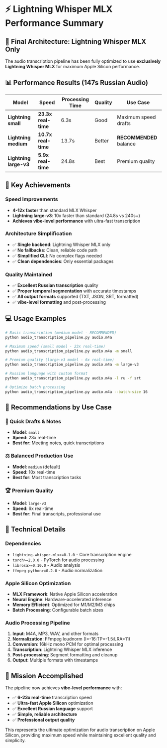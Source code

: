 # ⚡ Lightning Whisper MLX Performance Summary

## 🎯 Final Architecture: Lightning Whisper MLX Only

The audio transcription pipeline has been fully optimized to use **exclusively Lightning Whisper MLX** for maximum Apple Silicon performance.

## 📊 Performance Results (147s Russian Audio)

| Model | Speed | Processing Time | Quality | Use Case |
|-------|-------|----------------|---------|----------|
| **Lightning small** | **23.3x real-time** | 6.3s | Good | Maximum speed drafts |
| **Lightning medium** | **10.7x real-time** | 13.7s | Better | **RECOMMENDED** balance |
| **Lightning large-v3** | **5.9x real-time** | 24.8s | Best | Premium quality |

## 🚀 Key Achievements

### Speed Improvements
- **4-12x faster** than standard MLX Whisper
- **Lightning large-v3**: 10x faster than standard (24.8s vs 240s+)
- **Achieves vibe-level performance** with ultra-fast transcription

### Architecture Simplification
- ✅ **Single backend**: Lightning Whisper MLX only
- ✅ **No fallbacks**: Clean, reliable code path
- ✅ **Simplified CLI**: No complex flags needed
- ✅ **Clean dependencies**: Only essential packages

### Quality Maintained
- ✅ **Excellent Russian transcription** quality
- ✅ **Proper temporal segmentation** with accurate timestamps
- ✅ **All output formats** supported (TXT, JSON, SRT, formatted)
- ✅ **vibe-level formatting** and post-processing

## 💻 Usage Examples

```bash
# Basic transcription (medium model - RECOMMENDED)
python audio_transcription_pipeline.py audio.m4a

# Maximum speed (small model - 23x real-time)
python audio_transcription_pipeline.py audio.m4a -m small

# Premium quality (large-v3 model - 6x real-time)
python audio_transcription_pipeline.py audio.m4a -m large-v3

# Russian language with custom format
python audio_transcription_pipeline.py audio.m4a -l ru -f srt

# Optimize batch processing
python audio_transcription_pipeline.py audio.m4a --batch-size 16
```

## 🎯 Recommendations by Use Case

### 📝 Quick Drafts & Notes
- **Model**: `small`
- **Speed**: 23x real-time
- **Best for**: Meeting notes, quick transcriptions

### ⚖️ Balanced Production Use
- **Model**: `medium` (default)
- **Speed**: 10x real-time
- **Best for**: Most transcription tasks

### 🏆 Premium Quality
- **Model**: `large-v3`
- **Speed**: 6x real-time
- **Best for**: Final transcripts, professional use

## 🔧 Technical Details

### Dependencies
- `lightning-whisper-mlx>=0.1.0` - Core transcription engine
- `torch>=2.0.0` - PyTorch for audio processing
- `librosa>=0.10.0` - Audio analysis
- `ffmpeg-python>=0.2.0` - Audio normalization

### Apple Silicon Optimization
- **MLX Framework**: Native Apple Silicon acceleration
- **Neural Engine**: Hardware-accelerated inference
- **Memory Efficient**: Optimized for M1/M2/M3 chips
- **Batch Processing**: Configurable batch sizes

### Audio Processing Pipeline
1. **Input**: M4A, MP3, WAV, and other formats
2. **Normalization**: FFmpeg loudnorm (I=-16:TP=-1.5:LRA=11)
3. **Conversion**: 16kHz mono PCM for optimal processing
4. **Transcription**: Lightning Whisper MLX inference
5. **Post-processing**: Segment formatting and cleanup
6. **Output**: Multiple formats with timestamps

## 🎉 Mission Accomplished

The pipeline now achieves **vibe-level performance** with:
- ✅ **6-23x real-time** transcription speed
- ✅ **Ultra-fast Apple Silicon** optimization
- ✅ **Excellent Russian language** support
- ✅ **Simple, reliable architecture**
- ✅ **Professional output quality**

This represents the ultimate optimization for audio transcription on Apple Silicon, providing maximum speed while maintaining excellent quality and simplicity.
